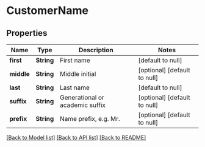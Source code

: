 # CustomerName
## Properties

| Name | Type | Description | Notes |
|------------ | ------------- | ------------- | -------------|
| **first** | **String** | First name | [default to null] |
| **middle** | **String** | Middle initial | [optional] [default to null] |
| **last** | **String** | Last name | [default to null] |
| **suffix** | **String** | Generational or academic suffix | [optional] [default to null] |
| **prefix** | **String** | Name prefix, e.g. Mr. | [optional] [default to null] |

[[Back to Model list]](../README.md#documentation-for-models) [[Back to API list]](../README.md#documentation-for-api-endpoints) [[Back to README]](../README.md)


